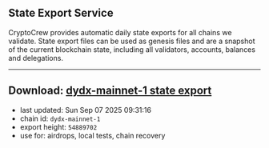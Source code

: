 ## State Export Service
CryptoCrew provides automatic daily state exports for all chains we validate. State export files can be used as genesis files and are a snapshot of the current blockchain state, including all validators, accounts, balances and delegations.

---
**Download: [dydx-mainnet-1 state export](https://dl-tyo.ccvalidators.com/SERVICE/dydx/dydx-mainnet-1_export_54889702.json)**
---

- last updated: Sun Sep 07 2025 09:31:16
- chain id: `dydx-mainnet-1`
- export height: `54889702`
- use for: airdrops, local tests, chain recovery
